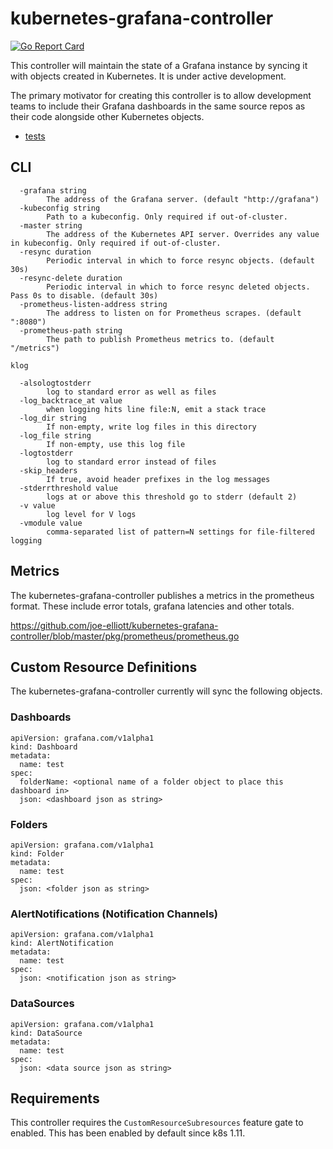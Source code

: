 # kubernetes-grafana-controller

[![Go Report Card](https://goreportcard.com/badge/github.com/joe-elliott/kubernetes-grafana-controller)](https://goreportcard.com/report/github.com/joe-elliott/kubernetes-grafana-controller)

This controller will maintain the state of a Grafana instance by syncing it with objects created in Kubernetes.  It is under active development.

The primary motivator for creating this controller is to allow development teams to include their Grafana dashboards in the same source repos as their code alongside other Kubernetes objects.

- [tests](test/readme.md)

## CLI

```
  -grafana string
    	The address of the Grafana server. (default "http://grafana")
  -kubeconfig string
    	Path to a kubeconfig. Only required if out-of-cluster.
  -master string
    	The address of the Kubernetes API server. Overrides any value in kubeconfig. Only required if out-of-cluster.
  -resync duration
    	Periodic interval in which to force resync objects. (default 30s)
  -resync-delete duration
    	Periodic interval in which to force resync deleted objects.  Pass 0s to disable. (default 30s)
  -prometheus-listen-address string
    	The address to listen on for Prometheus scrapes. (default ":8080")
  -prometheus-path string
    	The path to publish Prometheus metrics to. (default "/metrics")

klog

  -alsologtostderr
    	log to standard error as well as files
  -log_backtrace_at value
    	when logging hits line file:N, emit a stack trace
  -log_dir string
    	If non-empty, write log files in this directory
  -log_file string
    	If non-empty, use this log file
  -logtostderr
    	log to standard error instead of files
  -skip_headers
    	If true, avoid header prefixes in the log messages
  -stderrthreshold value
    	logs at or above this threshold go to stderr (default 2)
  -v value
    	log level for V logs
  -vmodule value
    	comma-separated list of pattern=N settings for file-filtered logging
```

## Metrics

The kubernetes-grafana-controller publishes a metrics in the prometheus format.  These include error totals, grafana latencies and other totals.

https://github.com/joe-elliott/kubernetes-grafana-controller/blob/master/pkg/prometheus/prometheus.go

## Custom Resource Definitions

The kubernetes-grafana-controller currently will sync the following objects.

### Dashboards

```
apiVersion: grafana.com/v1alpha1
kind: Dashboard
metadata:
  name: test
spec:
  folderName: <optional name of a folder object to place this dashboard in>
  json: <dashboard json as string>
```

### Folders

```
apiVersion: grafana.com/v1alpha1
kind: Folder
metadata:
  name: test
spec:
  json: <folder json as string>
```

### AlertNotifications (Notification Channels)

```
apiVersion: grafana.com/v1alpha1
kind: AlertNotification
metadata:
  name: test
spec:
  json: <notification json as string>
```

### DataSources

```
apiVersion: grafana.com/v1alpha1
kind: DataSource
metadata:
  name: test
spec:
  json: <data source json as string>
```

## Requirements

This controller requires the `CustomResourceSubresources` feature gate to enabled.  This has been enabled by default since k8s 1.11.
